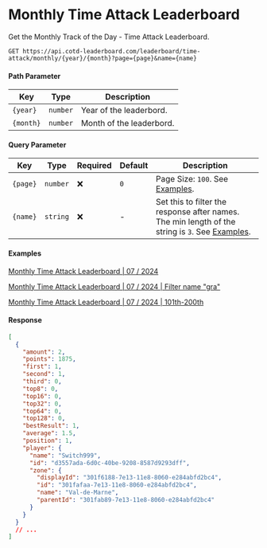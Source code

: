 # Monthly Time Attack Leaderboard

Get the Monthly Track of the Day - Time Attack Leaderboard.

```http
GET https://api.cotd-leaderboard.com/leaderboard/time-attack/monthly/{year}/{month}?page={page}&name={name}
```

#### Path Parameter

| Key       | Type     | Description              |
| --------- | -------- | ------------------------ |
| `{year}`  | `number` | Year of the leaderbord.  |
| `{month}` | `number` | Month of the leaderbord. |

#### Query Parameter

| Key      | Type     | Required | Default | Description                                                                                                  |
| -------- | -------- | -------- | ------- | ------------------------------------------------------------------------------------------------------------ |
| `{page}` | `number` | ❌       | `0`     | Page Size: `100`. See [Examples](#examples).                                                                 |
| `{name}` | `string` | ❌       | -       | Set this to filter the response after names. The min length of the string is `3`. See [Examples](#examples). |

#### Examples

[Monthly Time Attack Leaderboard | 07 / 2024](https://api.cotd-leaderboard.com/leaderboard/time-attack/monthly/2024/7?page=0)

[Monthly Time Attack Leaderboard | 07 / 2024 | Filter name "gra"](https://api.cotd-leaderboard.com/leaderboard/time-attack/monthly/2024/7?page=0&name=gra)

[Monthly Time Attack Leaderboard | 07 / 2024 | 101th-200th](https://api.cotd-leaderboard.com/leaderboard/time-attack/monthly/2024/7?page=1&version=1)

#### Response

```json
[
  {
    "amount": 2,
    "points": 1875,
    "first": 1,
    "second": 1,
    "third": 0,
    "top8": 0,
    "top16": 0,
    "top32": 0,
    "top64": 0,
    "top128": 0,
    "bestResult": 1,
    "average": 1.5,
    "position": 1,
    "player": {
      "name": "Switch999",
      "id": "d3557ada-6d0c-40be-9208-8587d9293dff",
      "zone": {
        "displayId": "301f6188-7e13-11e8-8060-e284abfd2bc4",
        "id": "301fafaa-7e13-11e8-8060-e284abfd2bc4",
        "name": "Val-de-Marne",
        "parentId": "301fab89-7e13-11e8-8060-e284abfd2bc4"
      }
    }
  }
  // ...
]
```
